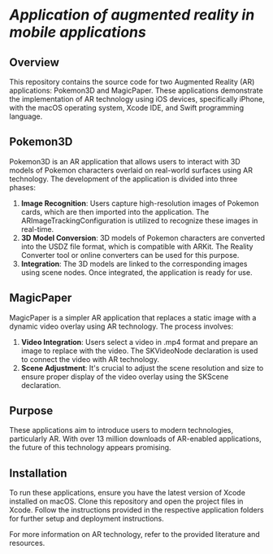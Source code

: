 # *Application of augmented reality in mobile applications*

## **Overview**

This repository contains the source code for two Augmented Reality (AR) applications: Pokemon3D and MagicPaper. These applications demonstrate the implementation of AR technology using iOS devices, specifically iPhone, with the macOS operating system, Xcode IDE, and Swift programming language.

## **Pokemon3D**

Pokemon3D is an AR application that allows users to interact with 3D models of Pokemon characters overlaid on real-world surfaces using AR technology. The development of the application is divided into three phases:

1. **Image Recognition**: Users capture high-resolution images of Pokemon cards, which are then imported into the application. The ARImageTrackingConfiguration is utilized to recognize these images in real-time.
2. **3D Model Conversion**: 3D models of Pokemon characters are converted into the USDZ file format, which is compatible with ARKit. The Reality Converter tool or online converters can be used for this purpose.
3. **Integration**: The 3D models are linked to the corresponding images using scene nodes. Once integrated, the application is ready for use.

## **MagicPaper**

MagicPaper is a simpler AR application that replaces a static image with a dynamic video overlay using AR technology. The process involves:

1. **Video Integration**: Users select a video in .mp4 format and prepare an image to replace with the video. The SKVideoNode declaration is used to connect the video with AR technology.
2. **Scene Adjustment**: It's crucial to adjust the scene resolution and size to ensure proper display of the video overlay using the SKScene declaration.

## **Purpose**

These applications aim to introduce users to modern technologies, particularly AR. With over 13 million downloads of AR-enabled applications, the future of this technology appears promising.

## **Installation**

To run these applications, ensure you have the latest version of Xcode installed on macOS. Clone this repository and open the project files in Xcode. Follow the instructions provided in the respective application folders for further setup and deployment instructions.

For more information on AR technology, refer to the provided literature and resources.
